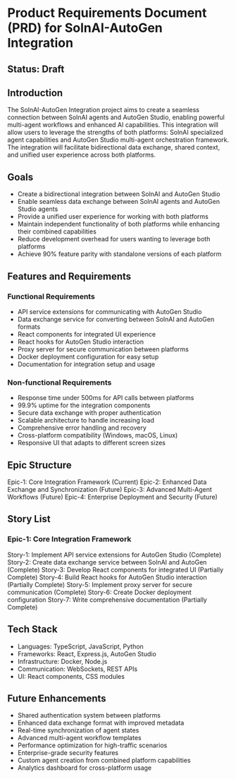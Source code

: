 # Product Requirements Document (PRD) for SolnAI-AutoGen Integration

## Status: Draft

## Introduction

The SolnAI-AutoGen Integration project aims to create a seamless connection between SolnAI agents and AutoGen Studio, enabling powerful multi-agent workflows and enhanced AI capabilities. This integration will allow users to leverage the strengths of both platforms: SolnAI specialized agent capabilities and AutoGen Studio multi-agent orchestration framework. The integration will facilitate bidirectional data exchange, shared context, and unified user experience across both platforms.

## Goals

- Create a bidirectional integration between SolnAI and AutoGen Studio
- Enable seamless data exchange between SolnAI agents and AutoGen Studio agents
- Provide a unified user experience for working with both platforms
- Maintain independent functionality of both platforms while enhancing their combined capabilities
- Reduce development overhead for users wanting to leverage both platforms
- Achieve 90% feature parity with standalone versions of each platform

## Features and Requirements

### Functional Requirements

- API service extensions for communicating with AutoGen Studio
- Data exchange service for converting between SolnAI and AutoGen formats
- React components for integrated UI experience
- React hooks for AutoGen Studio interaction
- Proxy server for secure communication between platforms
- Docker deployment configuration for easy setup
- Documentation for integration setup and usage

### Non-functional Requirements

- Response time under 500ms for API calls between platforms
- 99.9% uptime for the integration components
- Secure data exchange with proper authentication
- Scalable architecture to handle increasing load
- Comprehensive error handling and recovery
- Cross-platform compatibility (Windows, macOS, Linux)
- Responsive UI that adapts to different screen sizes

## Epic Structure

Epic-1: Core Integration Framework (Current)
Epic-2: Enhanced Data Exchange and Synchronization (Future)
Epic-3: Advanced Multi-Agent Workflows (Future)
Epic-4: Enterprise Deployment and Security (Future)

## Story List

### Epic-1: Core Integration Framework

Story-1: Implement API service extensions for AutoGen Studio (Complete)
Story-2: Create data exchange service between SolnAI and AutoGen (Complete)
Story-3: Develop React components for integrated UI (Partially Complete)
Story-4: Build React hooks for AutoGen Studio interaction (Partially Complete)
Story-5: Implement proxy server for secure communication (Complete)
Story-6: Create Docker deployment configuration
Story-7: Write comprehensive documentation (Partially Complete)

## Tech Stack

- Languages: TypeScript, JavaScript, Python
- Frameworks: React, Express.js, AutoGen Studio
- Infrastructure: Docker, Node.js
- Communication: WebSockets, REST APIs
- UI: React components, CSS modules

## Future Enhancements

- Shared authentication system between platforms
- Enhanced data exchange format with improved metadata
- Real-time synchronization of agent states
- Advanced multi-agent workflow templates
- Performance optimization for high-traffic scenarios
- Enterprise-grade security features
- Custom agent creation from combined platform capabilities
- Analytics dashboard for cross-platform usage

